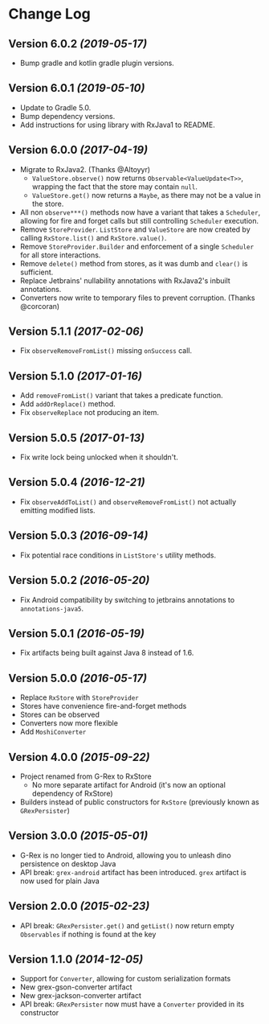 Change Log
==========
Version 6.0.2 *(2019-05-17)*
----------------------------
* Bump gradle and kotlin gradle plugin versions.

Version 6.0.1 *(2019-05-10)*
----------------------------
* Update to Gradle 5.0.
* Bump dependency versions.
* Add instructions for using library with RxJava1 to README.

Version 6.0.0 *(2017-04-19)*
----------------------------
* Migrate to RxJava2. (Thanks @Altoyyr)
  - `ValueStore.observe()` now returns `Observable<ValueUpdate<T>>`, wrapping the fact that the store may contain `null`.
  - `ValueStore.get()` now returns a `Maybe`, as there may not be a value in the store.
* All non `observe***()` methods now have a variant that takes a `Scheduler`, allowing for fire and forget calls but still controlling `Scheduler` execution.
* Remove `StoreProvider`. `ListStore` and `ValueStore` are now created by calling `RxStore.list()` and `RxStore.value()`.
* Remove `StoreProvider.Builder` and enforcement of a single `Scheduler` for all store interactions.
* Remove `delete()` method from stores, as it was dumb and `clear()` is sufficient.
* Replace Jetbrains' nullability annotations with RxJava2's inbuilt annotations.
* Converters now write to temporary files to prevent corruption. (Thanks @corcoran)

Version 5.1.1 *(2017-02-06)*
----------------------------
* Fix `observeRemoveFromList()` missing `onSuccess` call.

Version 5.1.0 *(2017-01-16)*
----------------------------
* Add `removeFromList()` variant that takes a predicate function.
* Add `addOrReplace()` method.
* Fix `observeReplace` not producing an item.

Version 5.0.5 *(2017-01-13)*
----------------------------
* Fix write lock being unlocked when it shouldn't.

Version 5.0.4 *(2016-12-21)*
----------------------------
* Fix `observeAddToList()` and `observeRemoveFromList()` not actually emitting modified lists.

Version 5.0.3 *(2016-09-14)*
----------------------------
* Fix potential race conditions in `ListStore's` utility methods.

Version 5.0.2 *(2016-05-20)*
----------------------------
* Fix Android compatibility by switching to jetbrains annotations to `annotations-java5`.

Version 5.0.1 *(2016-05-19)*
----------------------------
* Fix artifacts being built against Java 8 instead of 1.6.

Version 5.0.0 *(2016-05-17)*
----------------------------
* Replace `RxStore` with `StoreProvider`
* Stores have convenience fire-and-forget methods
* Stores can be observed
* Converters now more flexible
* Add `MoshiConverter`

Version 4.0.0 *(2015-09-22)*
----------------------------
* Project renamed from G-Rex to RxStore
  * No more separate artifact for Android (it's now an optional dependency of RxStore)
* Builders instead of public constructors for `RxStore` (previously known as `GRexPersister`)

Version 3.0.0 *(2015-05-01)*
----------------------------
* G-Rex is no longer tied to Android, allowing you to unleash dino persistence on desktop Java
* API break: `grex-android` artifact has been introduced. `grex` artifact is now used for plain Java

Version 2.0.0 *(2015-02-23)*
----------------------------
* API break: `GRexPersister.get()` and `getList()` now return empty `Observables` if nothing is found at the key

Version 1.1.0 *(2014-12-05)*
----------------------------
* Support for `Converter`, allowing for custom serialization formats
* New grex-gson-converter artifact
* New grex-jackson-converter artifact
* API break: `GRexPersister` now must have a `Converter` provided in its constructor
